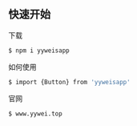 ## 快速开始

下载

```bash
$ npm i yyweisapp
```

如何使用

```bash
$ import {Button} from 'yyweisapp'
```

官网

```bash
$ www.yywei.top
```
